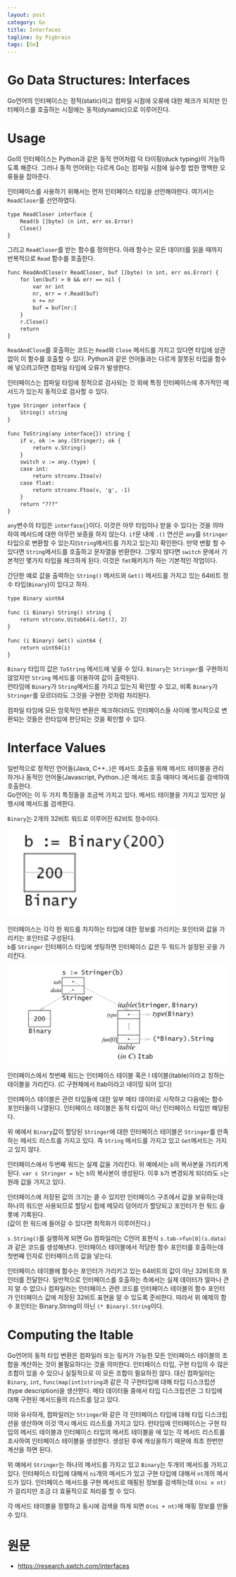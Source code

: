 ```yaml
---
layout: post
category: Go
title: Interfaces  
tagline: by Pigbrain
tags: [Go]
---
```

  
<!--more-->
  
# Go Data Structures: Interfaces    
Go언어의 인터페이스는 정적(static)이고 컴파일 시점에 오류에 대한 체크가 되지만 인터페이스를 호출하는 시점에는 동적(dynamic)으로 이루어진다.  

# Usage 
Go의 인터페이스는 Python과 같은 동적 언어처럼 덕 타이핑(duck typing)이 가능하도록 해준다. 그러나 동적 언어와는 다르게 Go는 컴파일 시점에 실수할 법한 명백한 오류들을 잡아준다. 
   
인터페이스를 사용하기 위해서는 먼저 인터페이스 타입을 선언해야한다. 여기서는 `ReadCloser`를 선언하였다. 

```
type ReadCloser interface {
    Read(b []byte) (n int, err os.Error)
    Close()
}
```

그리고 `ReadCloser`를 받는 함수를 정의한다. 아래 함수는 모든 데이터를 읽을 때까지 반복적으로 `Read` 함수를 호출한다.
    
```
func ReadAndClose(r ReadCloser, buf []byte) (n int, err os.Error) {
    for len(buf) > 0 && err == nil {
        var nr int
        nr, err = r.Read(buf)
        n += nr
        buf = buf[nr:]
    }
    r.Close()
    return
}
```    

`ReadAndClose`를 호출하는 코드는 `Read`와 `Close` 메서드를 가지고 있다면 타입에 상관없이 이 함수를 호출할 수 있다. Python과 같은 언어들과는 다르게 잘못된 타입을 함수에 넣으려고하면 컴파일 타임에 오류가 발생한다. 

인터페이스는 컴파일 타임에 정적으로 검사되는 것 외에 특정 인터페이스에 추가적인 메서드가 있는지 동적으로 검사할 수 있다. 

```
type Stringer interface {
    String() string
}

func ToString(any interface{}) string {
    if v, ok := any.(Stringer); ok {
        return v.String()
    }
    switch v := any.(type) {
    case int:
        return strconv.Itoa(v)
    case float:
        return strconv.Ftoa(v, 'g', -1)
    }
    return "???"
}
```

`any`변수의 타입은 `interface{}`이다. 이것은 아무 타입이나 받을 수 있다는 것을 의마하여 메서드에 대한 아무런 보증을 하지 않는다. `if`문 내에 `.()` 연산은 `any`를 `Stringer`타입으로 변환할 수 있는지(`String`메서드를 가지고 있는지) 확인한다. 만약 변활 할 수 있다면 `String`메서드를 호출하고 문자열을 반환한다. 그렇지 않다면 `switch` 문에서 기본적인 몇가지 타입을 체크하게 된다. 이것은 `fmt`패키지가 하는 기본적인 작업이다.

간단한 예로 값을 출력하는 `String()` 메서드와 `Get()` 메서드를 가지고 있는 64비트 정수 타입(`Binary`)이 있다고 하자.

```
type Binary uint64

func (i Binary) String() string {
    return strconv.Uitob64(i.Get(), 2)
}

func (i Binary) Get() uint64 {
    return uint64(i)
}
```   
  
`Binary` 타입의 값은  `ToString` 메서드에 넣을 수 있다. `Binary`는 `Stringer`를 구현하지 않았지만 `String` 메서드를 이용하여 값이 출력된다.  
런타임에 `Binary`가 `String`메서드를 가지고 있는지 확인할 수 있고, 비록 `Binary`가 `Stringer`를 모르더라도 그것을 구현한 것처럼 처리된다.

컴파일 타임에 모든 암묵적인 변환은 체크하더라도 인터페이스들 사이에 명시적으로 변환되는 것들은 런타임에 판단되는 것을 확인할 수 있다.
  
  
# Interface Values 
일반적으로 정적인 언어들(Java, C++..)은 메서드 호출을  위해 메서드 테이블을 관리하거나 동적인 언어들(Javascript, Python..)은 메서드 호출 때마다 메서드를 검색하여 호출한다.   
Go언어는 이 두 가지 특징들을 조금씩 가지고 있다. 메서드 테이블을 가지고 있지만 실행시에 메서드를 검색한다. 
  
  
`Binary`는 2개의 32비트 워드로 이루어진 62비트 정수이다. 
  
<img src="/assets/themes/Snail/img/Go/Interface/binary_value.png" alt="">  
  

인터페이스는 각각 한 워드를 차지하는 타입에 대한 정보를 가리키는 포인터와 값을 가리키는 포인터로 구성된다.  
`b`를 `Stringer` 인터페이스 타입에 셋팅하면 인터페이스 값은 두 워드가 설정된 곳을 가리킨다.

<img src="/assets/themes/Snail/img/Go/Interface/binary_interface.png" alt="">  
  
  
인터페이스에서 첫번쨰 워드는 인터페이스 테이블 혹은 I 테이블(itable)이라고 칭하는 테이블을 가리킨다. (C 구현체에서 Itab이라고 네이밍 되어 있다)

인터페이스 테이블은 관련 타입들에 대한 일부 메타 데이터로 시작하고 다음에는 함수 포인터들이 나열된다. 인터페이스 테이블은 동적 타입이 아닌 인터페이스 타입만 해당된다.  
        
위 예에서 `Binary`값이 할당된 `Stringer`에 대한 인터페이스 테이블은  `Stringer`를 만족하는 메서드 리스트를 가지고 있다. 즉 `String` 메서드를 가지고 있고 `Get`메서드는 가지고 있지 않다.
   
인터페이스에서 두번째 워드는 실제 값을 가리킨다. 위 예에서는 `b`의 복사본을 가리키게 된다. `var s Stringer = b`는 `b`의 복사본이 생성된다. 이후 `b`가 변경되게 되더라도 `s`는 원래 값을 가지고 있다.
  
인터페이스에 저장된 값의 크기는 클 수 있지만 인터페이스 구조에서 값을 보유하는데 하나의 워드만 사용되므로 할당시 힙에 메모리 덩어리가 할당되고 포인터가 한 워드 슬롯에 기록된다.  
(값이 한 워드에 들어갈 수 있다면  최적화가 이루어진다.)  

`s.String()`를 실행하게 되면 Go 컴파일러는 C언어 표현식 `s.tab->fun[0](s.data)`과 같은 코드를 생성해낸다. 인터페이스 테이블에서 적당한 함수 포인터를 호출하는데 첫번째 인자로 인터페이스의 값을 넣는다.
  
인터페이스 테이블에 함수는 포인터가 가리키고 있는 64비트의 값이 아닌 32비트의 포인터를 전달한다. 일반적으로 인터페이스를 호출하는 측에서는 실제 데이터가 얼마나 큰지 알 수 없으나 컴파일러는 인터페이스 관련 코드를 인터페이스 테이블의 함수 포인터가 인터페이스 값에 저장된 32비트 표현을 알 수 있도록 준비한다. 따라서 위 예제의 함수 포인터는 Binary.String이 아닌 `(* Binary).String`이다.
    
    
# Computing the Itable
Go언어의 동적 타입 변환은 컴파일러 또는 링커가 가능한 모든 인터페이스 테이블의 조합을 계산하는 것이 불필요하다는 것을 의미한다. 인터페이스 타입, 구현 타입의 수 많은 조합이 있을 수 있으나 실질적으로 이 모든 조합이 필요하진 않다. 대신 컴파일러는 `Binary`, `int`, `func(map[int]string`과 같은 각 구현타입에 대해 타입 디스크립션(type description)을 생산한다. 메타 데이터들 중에서 타입 디스크립션은 그 타입에 대해 구현된 메서드들의 리스트를 담고 있다.
  
이와 유사하게, 컴파일러는 `Stringer`와 같은 각 인터페이스 타입에 대해 타입 디스크립션을 생산하며 이것 역시 메서드 리스트를 가지고 있다. 런타임에 인터페이스는 구현 타입의 메서드 테이블과 인터페이스 타입의 메서트 테이블을 에 있는 각 메서드 리스트를 조사하여 인터페이스 테이블을 생성한다. 생성된 후에 캐싱을하기 때문에 최초 한번만 계산을 하면 된다.
  
위 예에서 `Stringer`는 하나의 메서드를 가지고 있고 `Binary`는 두개의 메서드를 가지고 있다. 인터페이스 타입에 대해서 `ni`개의 메서드가 있고 구현 타입에 대해서 `nt`개의 메서드가 있다. 인터페이스 메서드를 구현 메서드로 매핑된 정보를 검색하는데  `O(ni x nt)`가 걸리지만 조금 더 효율적으로 처리를 할 수 있다.
 
각 메서드 테이블을 정렬하고 동시에 검색을 하게 되면 `O(ni + nt)`에 매핑 정보를 만들 수 있다.

    
# 원문   
* https://research.swtch.com/interfaces